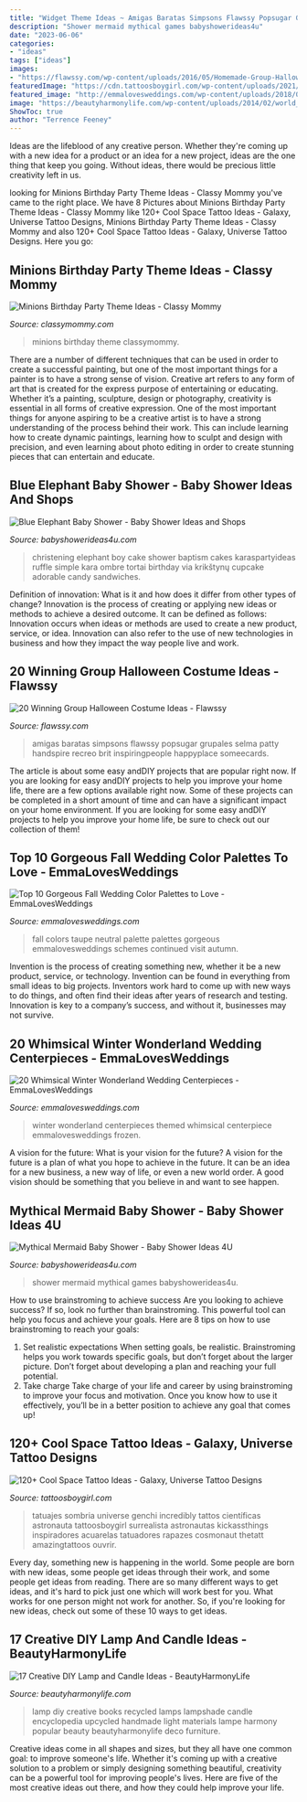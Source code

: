 ```yaml
---
title: "Widget Theme Ideas ~ Amigas Baratas Simpsons Flawssy Popsugar Grupales Selma Patty Handspire Recreo Brit Inspiringpeople Happyplace Someecards"
description: "Shower mermaid mythical games babyshowerideas4u"
date: "2023-06-06"
categories:
- "ideas"
tags: ["ideas"]
images:
- "https://flawssy.com/wp-content/uploads/2016/05/Homemade-Group-Halloween-Costume-Ideas.jpg"
featuredImage: "https://cdn.tattoosboygirl.com/wp-content/uploads/2021/07/Space-tattoo-ideas-84.jpg"
featured_image: "http://emmalovesweddings.com/wp-content/uploads/2018/07/winter-themed-wedding-centerpiece-ideas-for-2018.jpg"
image: "https://beautyharmonylife.com/wp-content/uploads/2014/02/world_encyclopedia_book_lamp_by_collopy-d5cr40e.jpg"
ShowToc: true
author: "Terrence Feeney"
---
```



Ideas are the lifeblood of any creative person. Whether they're coming up with a new idea for a product or an idea for a new project, ideas are the one thing that keep you going. Without ideas, there would be precious little creativity left in us.

	

		
looking for Minions Birthday Party Theme Ideas - Classy Mommy you've came to the right place. We have 8 Pictures about Minions Birthday Party Theme Ideas - Classy Mommy like 120+ Cool Space Tattoo Ideas - Galaxy, Universe Tattoo Designs, Minions Birthday Party Theme Ideas - Classy Mommy and also 120+ Cool Space Tattoo Ideas - Galaxy, Universe Tattoo Designs. Here you go:
		
    
## Minions Birthday Party Theme Ideas - Classy Mommy

<img loading=lazy src="https://classymommy.com/wp-content/uploads/2015/08/IMG_0338.jpg" onerror="this.onerror=null;this.src='https://tse3.mm.bing.net/th?id=OIP.h1rVCe32MWrHIlG6QhjfZgHaFj&amp;pid=15.1';" alt="Minions Birthday Party Theme Ideas - Classy Mommy">

_Source: classymommy.com_

>minions birthday theme classymommy. 

	

There are a number of different techniques that can be used in order to create a successful painting, but one of the most important things for a painter is to have a strong sense of vision.
Creative art refers to any form of art that is created for the express purpose of entertaining or educating. Whether it’s a painting, sculpture, design or photography, creativity is essential in all forms of creative expression. One of the most important things for anyone aspiring to be a creative artist is to have a strong understanding of the process behind their work. This can include learning how to create dynamic paintings, learning how to sculpt and design with precision, and even learning about photo editing in order to create stunning pieces that can entertain and educate.

    
## Blue Elephant Baby Shower - Baby Shower Ideas And Shops

<img loading=lazy src="https://babyshowerideas4u.com/wp-content/uploads/2014/02/970552_269031876570197_1274620051_n_600x9071.jpg" onerror="this.onerror=null;this.src='https://tse3.mm.bing.net/th?id=OIP.s0owTJfVh2xzLpeQVEmQFgHaLM&amp;pid=15.1';" alt="Blue Elephant Baby Shower - Baby Shower Ideas and Shops">

_Source: babyshowerideas4u.com_

>christening elephant boy cake shower baptism cakes karaspartyideas ruffle simple kara ombre tortai birthday via krikštynų cupcake adorable candy sandwiches. 

	

Definition of innovation: What is it and how does it differ from other types of change?
Innovation is the process of creating or applying new ideas or methods to achieve a desired outcome. It can be defined as follows: 
Innovation occurs when ideas or methods are used to create a new product, service, or idea. Innovation can also refer to the use of new technologies in business and how they impact the way people live and work.

    
## 20 Winning Group Halloween Costume Ideas - Flawssy

<img loading=lazy src="https://flawssy.com/wp-content/uploads/2016/05/Homemade-Group-Halloween-Costume-Ideas.jpg" onerror="this.onerror=null;this.src='https://tse3.mm.bing.net/th?id=OIP.87lFpt1LyELs2cwghnbDxgDgEs&amp;pid=15.1';" alt="20 Winning Group Halloween Costume Ideas - Flawssy">

_Source: flawssy.com_

>amigas baratas simpsons flawssy popsugar grupales selma patty handspire recreo brit inspiringpeople happyplace someecards. 

	

The article is about some easy andDIY projects that are popular right now.
If you are looking for easy andDIY projects to help you improve your home life, there are a few options available right now. Some of these projects can be completed in a short amount of time and can have a significant impact on your home environment. If you are looking for some easy andDIY projects to help you improve your home life, be sure to check out our collection of them!

    
## Top 10 Gorgeous Fall Wedding Color Palettes To Love - EmmaLovesWeddings

<img loading=lazy src="http://emmalovesweddings.com/wp-content/uploads/2018/04/taupe-and-green-neutral-wedding-colors-for-fall.jpg" onerror="this.onerror=null;this.src='https://tse4.mm.bing.net/th?id=OIP.1-YqQPv41vHVh5q5OmTQYAHaQ0&amp;pid=15.1';" alt="Top 10 Gorgeous Fall Wedding Color Palettes to Love - EmmaLovesWeddings">

_Source: emmalovesweddings.com_

>fall colors taupe neutral palette palettes gorgeous emmalovesweddings schemes continued visit autumn. 

	

Invention is the process of creating something new, whether it be a new product, service, or technology. Invention can be found in everything from small ideas to big projects. Inventors work hard to come up with new ways to do things, and often find their ideas after years of research and testing. Innovation is key to a company’s success, and without it, businesses may not survive.

    
## 20 Whimsical Winter Wonderland Wedding Centerpieces - EmmaLovesWeddings

<img loading=lazy src="http://emmalovesweddings.com/wp-content/uploads/2018/07/winter-themed-wedding-centerpiece-ideas-for-2018.jpg" onerror="this.onerror=null;this.src='https://tse2.mm.bing.net/th?id=OIP.JgI9_YyhNVuxZ0aEyJVeEAHaLD&amp;pid=15.1';" alt="20 Whimsical Winter Wonderland Wedding Centerpieces - EmmaLovesWeddings">

_Source: emmalovesweddings.com_

>winter wonderland centerpieces themed whimsical centerpiece emmalovesweddings frozen. 

	

A vision for the future: What is your vision for the future?
A vision for the future is a plan of what you hope to achieve in the future. It can be an idea for a new business, a new way of life, or even a new world order. A good vision should be something that you believe in and want to see happen.

    
## Mythical Mermaid Baby Shower - Baby Shower Ideas 4U

<img loading=lazy src="https://babyshowerideas4u.com/wp-content/uploads/2016/06/Mythical-Mermaid-Baby-Shower-Guest-Seating.jpg" onerror="this.onerror=null;this.src='https://tse2.mm.bing.net/th?id=OIP.OAEAXlPq3mFtBHPBhCIetgHaKP&amp;pid=15.1';" alt="Mythical Mermaid Baby Shower - Baby Shower Ideas 4U">

_Source: babyshowerideas4u.com_

>shower mermaid mythical games babyshowerideas4u. 

	

How to use brainstroming to achieve success
Are you looking to achieve success? If so, look no further than brainstroming. This powerful tool can help you focus and achieve your goals. Here are 8 tips on how to use brainstroming to reach your goals: 
1. Set realistic expectations 
When setting goals, be realistic. Brainstroming helps you work towards specific goals, but don’t forget about the larger picture. Don’t forget about developing a plan and reaching your full potential. 
2. Take charge 
Take charge of your life and career by using brainstroming to improve your focus and motivation. Once you know how to use it effectively, you’ll be in a better position to achieve any goal that comes up! 

    
## 120+ Cool Space Tattoo Ideas - Galaxy, Universe Tattoo Designs

<img loading=lazy src="https://cdn.tattoosboygirl.com/wp-content/uploads/2021/07/Space-tattoo-ideas-84.jpg" onerror="this.onerror=null;this.src='https://tse1.mm.bing.net/th?id=OIP.YSxSxYn0lZzxRU9NfmUQWgHaNn&amp;pid=15.1';" alt="120+ Cool Space Tattoo Ideas - Galaxy, Universe Tattoo Designs">

_Source: tattoosboygirl.com_

>tatuajes sombria universe genchi incredibly tattos científicas astronauta tattoosboygirl surrealista astronautas kickassthings inspiradores acuarelas tatuadores rapazes cosmonaut thetatt amazingtattoos ouvrir. 

	

Every day, something new is happening in the world. Some people are born with new ideas, some people get ideas through their work, and some people get ideas from reading. There are so many different ways to get ideas, and it's hard to pick just one which will work best for you. What works for one person might not work for another. So, if you're looking for new ideas, check out some of these 10 ways to get ideas.

    
## 17 Creative DIY Lamp And Candle Ideas - BeautyHarmonyLife

<img loading=lazy src="https://beautyharmonylife.com/wp-content/uploads/2014/02/world_encyclopedia_book_lamp_by_collopy-d5cr40e.jpg" onerror="this.onerror=null;this.src='https://tse4.mm.bing.net/th?id=OIP.Vsl0cqzNR5awvXh9m4T8uwHaNK&amp;pid=15.1';" alt="17 Creative DIY Lamp and Candle Ideas - BeautyHarmonyLife">

_Source: beautyharmonylife.com_

>lamp diy creative books recycled lamps lampshade candle encyclopedia upcycled handmade light materials lampe harmony popular beauty beautyharmonylife deco furniture. 

	

Creative ideas come in all shapes and sizes, but they all have one common goal: to improve someone's life. Whether it's coming up with a creative solution to a problem or simply designing something beautiful, creativity can be a powerful tool for improving people's lives. Here are five of the most creative ideas out there, and how they could help improve your life.

